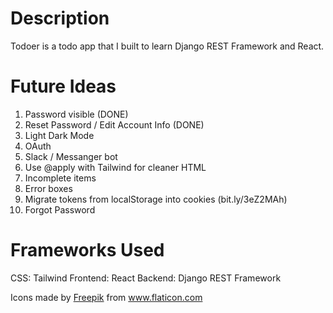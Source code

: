 # Description

Todoer is a todo app that I built to learn Django REST Framework and React.

# Future Ideas

<!-- TODO: IDEAS -->
<!-- Open preview with ctrl+k v or ctrl+shift+v -->

1. Password visible (DONE)
2. Reset Password / Edit Account Info (DONE)
3. Light Dark Mode
4. OAuth
5. Slack / Messanger bot
6. Use @apply with Tailwind for cleaner HTML
7. Incomplete items
8. Error boxes
9. Migrate tokens from localStorage into cookies (bit.ly/3eZ2MAh)
10. Forgot Password

# Frameworks Used

CSS: Tailwind
Frontend: React
Backend: Django REST Framework

<div>Icons made by <a href="http://www.freepik.com/" title="Freepik">Freepik</a> from <a href="https://www.flaticon.com/" title="Flaticon">www.flaticon.com</a></div>
